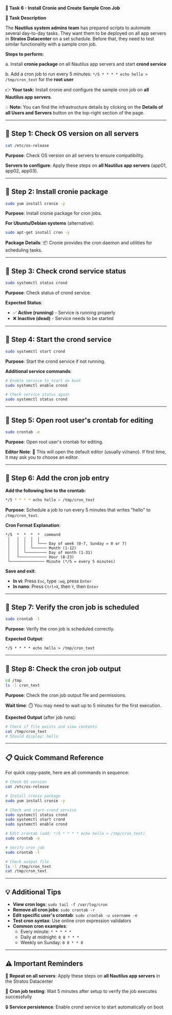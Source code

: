 **🌟 Task 6 - Install Cronie and Create Sample Cron Job**

**📌 Task Description**

The **Nautilus system admins team** has prepared scripts to automate several day-to-day tasks. They want them to be deployed on all app servers in **Stratos Datacenter** on a set schedule. Before that, they need to test similar functionality with a sample cron job.

**Steps to perform:**

a. Install **cronie package** on all Nautilus app servers and start **crond service**

b. Add a cron job to run every 5 minutes: `*/5 * * * * echo hello > /tmp/cron_text` for the **root user**

👉 **Your task:** Install cronie and configure the sample cron job on **all Nautilus app servers**.

💡 **Note:** You can find the infrastructure details by clicking on the **Details of all Users and Servers** button on the top-right section of the page.

---

## 🔹 Step 1: Check OS version on all servers

```bash
cat /etc/os-release
```

**Purpose**: Check OS version on all servers to ensure compatibility.

**Servers to configure**: Apply these steps on **all Nautilus app servers** (app01, app02, app03).

---

## 🔹 Step 2: Install cronie package

```bash
sudo yum install cronie -y
```

**Purpose**: Install cronie package for cron jobs.

**For Ubuntu/Debian systems** (alternative):
```bash
sudo apt-get install cron -y
```

**Package Details**: 📦 Cronie provides the cron daemon and utilities for scheduling tasks.

---

## 🔹 Step 3: Check crond service status

```bash
sudo systemctl status crond
```

**Purpose**: Check status of crond service.

**Expected Status**: 
- ✅ **Active (running)** - Service is running properly
- ❌ **Inactive (dead)** - Service needs to be started

---

## 🔹 Step 4: Start the crond service

```bash
sudo systemctl start crond
```

**Purpose**: Start the crond service if not running.

**Additional service commands**:
```bash
# Enable service to start on boot
sudo systemctl enable crond

# Check service status again
sudo systemctl status crond
```

---

## 🔹 Step 5: Open root user's crontab for editing

```bash
sudo crontab -e
```

**Purpose**: Open root user's crontab for editing.

**Editor Note**: 📝 This will open the default editor (usually vi/nano). If first time, it may ask you to choose an editor.

---

## 🔹 Step 6: Add the cron job entry

**Add the following line to the crontab:**

```bash
*/5 * * * * echo hello > /tmp/cron_text
```

**Purpose**: Schedule a job to run every 5 minutes that writes "hello" to `/tmp/cron_text`.

**Cron Format Explanation**:
```
*/5  *  *  *  *  command
 │   │  │  │  │
 │   │  │  │  └─── Day of week (0-7, Sunday = 0 or 7)
 │   │  │  └────── Month (1-12)
 │   │  └───────── Day of month (1-31)
 │   └──────────── Hour (0-23)
 └─────────────── Minute (*/5 = every 5 minutes)
```

**Save and exit**: 
- **In vi**: Press `Esc`, type `:wq`, press `Enter`
- **In nano**: Press `Ctrl+X`, then `Y`, then `Enter`

---

## 🔹 Step 7: Verify the cron job is scheduled

```bash
sudo crontab -l
```

**Purpose**: Verify the cron job is scheduled correctly.

**Expected Output**:
```
*/5 * * * * echo hello > /tmp/cron_text
```

---

## 🔹 Step 8: Check the cron job output

```bash
cd /tmp
ls -l cron_text
```

**Purpose**: Check the cron job output file and permissions.

**Wait time**: ⏱️ You may need to wait up to 5 minutes for the first execution.

**Expected Output** (after job runs):
```bash
# Check if file exists and view contents
cat /tmp/cron_text
# Should display: hello
```

---

## 📋 Quick Command Reference

For quick copy-paste, here are all commands in sequence:

```bash
# Check OS version
cat /etc/os-release

# Install cronie package
sudo yum install cronie -y

# Check and start crond service
sudo systemctl status crond
sudo systemctl start crond
sudo systemctl enable crond

# Edit crontab (add: */5 * * * * echo hello > /tmp/cron_text)
sudo crontab -e

# Verify cron job
sudo crontab -l

# Check output file
ls -l /tmp/cron_text
cat /tmp/cron_text
```

---

## 💡 Additional Tips

- **View cron logs**: `sudo tail -f /var/log/cron`
- **Remove all cron jobs**: `sudo crontab -r`
- **Edit specific user's crontab**: `sudo crontab -u username -e`
- **Test cron syntax**: Use online cron expression validators
- **Common cron examples**:
  - Every minute: `* * * * *`
  - Daily at midnight: `0 0 * * *`
  - Weekly on Sunday: `0 0 * * 0`

---

## ⚠️ Important Reminders

🔄 **Repeat on all servers**: Apply these steps on **all Nautilus app servers** in the Stratos Datacenter

📝 **Cron job testing**: Wait 5 minutes after setup to verify the job executes successfully

🔒 **Service persistence**: Enable crond service to start automatically on boot